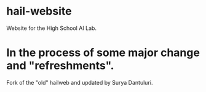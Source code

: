 # hail-website
Website for the High School AI Lab.
# In the process of some major change and "refreshments".
Fork of the "old" hailweb and updated by Surya Dantuluri.
